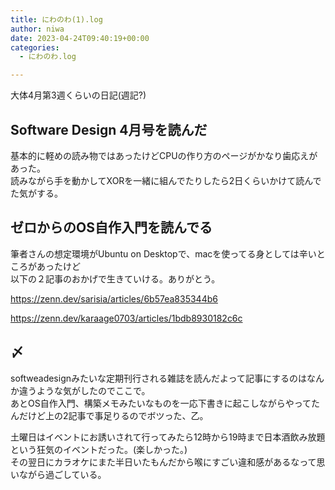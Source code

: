 ```yaml
---
title: にわのわ(1).log
author: niwa
date: 2023-04-24T09:40:19+00:00
categories:
  - にわのわ.log

---
```

大体4月第3週くらいの日記(週記?)

## Software Design 4月号を読んだ 

基本的に軽めの読み物ではあったけどCPUの作り方のページがかなり歯応えがあった。  
読みながら手を動かしてXORを一緒に組んでたりしたら2日くらいかけて読んでた気がする。

## ゼロからのOS自作入門を読んでる 

筆者さんの想定環境がUbuntu on Desktopで、macを使ってる身としては辛いところがあったけど  
以下の２記事のおかげで生きていける。ありがとう。

https://zenn.dev/sarisia/articles/6b57ea835344b6

<https://zenn.dev/karaage0703/articles/1bdb8930182c6c>

## 〆 

softweadesignみたいな定期刊行される雑誌を読んだよって記事にするのはなんか違うような気がしたのでここで。  
あとOS自作入門、構築メモみたいなものを一応下書きに起こしながらやってたんだけど上の2記事で事足りるのでボツった、乙。

土曜日はイベントにお誘いされて行ってみたら12時から19時まで日本酒飲み放題という狂気のイベントだった。(楽しかった。)  
その翌日にカラオケにまた半日いたもんだから喉にすごい違和感があるなって思いながら過ごしている。
